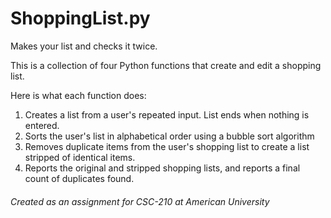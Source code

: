 # ShoppingList.py

Makes your list and checks it twice.

This is a collection of four Python functions that create and edit a shopping list.  

Here is what each function does:    
  1) Creates a list from a user's repeated input. List ends when nothing is entered.    
  2) Sorts the user's list in alphabetical order using a bubble sort algorithm    
  3) Removes duplicate items from the user's shopping list to create a list stripped of identical items.    
  4) Reports the original and stripped shopping lists, and reports a final count of duplicates found.        
  
###### Created as an assignment for CSC-210 at American University
